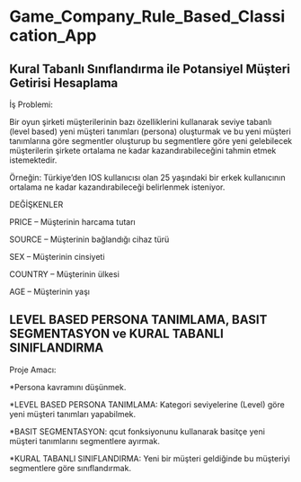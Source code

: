 # Game_Company_Rule_Based_Classication_App



## Kural Tabanlı Sınıflandırma ile Potansiyel Müşteri Getirisi Hesaplama

İş Problemi:

Bir oyun şirketi müşterilerinin bazı özelliklerini kullanarak seviye tabanlı (level based) yeni müşteri tanımları (persona) oluşturmak ve bu yeni müşteri tanımlarına göre segmentler oluşturup bu segmentlere göre yeni gelebilecek müşterilerin şirkete ortalama ne kadar kazandırabileceğini tahmin etmek istemektedir.

Örneğin: Türkiye’den IOS kullanıcısı olan 25 yaşındaki bir erkek kullanıcının ortalama ne kadar kazandırabileceği belirlenmek isteniyor.

DEĞİŞKENLER

PRICE – Müşterinin harcama tutarı

SOURCE – Müşterinin bağlandığı cihaz türü

SEX – Müşterinin cinsiyeti

COUNTRY – Müşterinin ülkesi

AGE – Müşterinin yaşı

## LEVEL BASED PERSONA TANIMLAMA, BASIT SEGMENTASYON ve KURAL TABANLI SINIFLANDIRMA

Proje Amacı:

*Persona kavramını düşünmek.

*LEVEL BASED PERSONA TANIMLAMA: Kategori seviyelerine (Level) göre yeni müşteri tanımları yapabilmek.

*BASIT SEGMENTASYON: qcut fonksiyonunu kullanarak basitçe yeni müşteri tanımlarını segmentlere ayırmak.

*KURAL TABANLI SINIFLANDIRMA: Yeni bir müşteri geldiğinde bu müşteriyi segmentlere göre sınıflandırmak.
